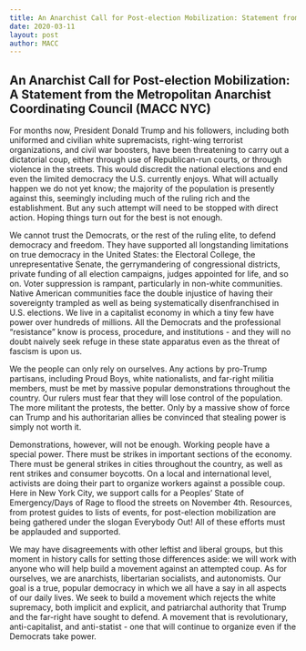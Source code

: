 ```yaml
---
title: An Anarchist Call for Post-election Mobilization: Statement from MACC NYC
date: 2020-03-11
layout: post
author: MACC
---
```


## **An Anarchist Call for Post-election Mobilization: A Statement from the Metropolitan Anarchist Coordinating Council (MACC NYC)**

For months now, President Donald Trump and his followers, including both uniformed and civilian white supremacists, right-wing terrorist organizations, and civil war boosters, have been threatening to carry out a dictatorial coup, either through use of Republican-run courts, or through violence in the streets. This would discredit the national elections and end even the limited democracy the U.S. currently enjoys. What will actually happen we do not yet know; the majority of the population is presently against this, seemingly including much of the ruling rich and the establishment. But any such attempt will need to be stopped with direct action. Hoping things turn out for the best is not enough.

We cannot trust the Democrats, or the rest of the ruling elite, to defend democracy and freedom. They have supported all longstanding limitations on true democracy in the United States: the Electoral College, the unrepresentative Senate, the gerrymandering of congressional districts, private funding of all election campaigns, judges appointed for life, and so on. Voter suppression is rampant, particularly in non-white communities. Native American communities face the double injustice of having their sovereignty trampled as well as being systematically disenfranchised in U.S. elections. We live in a capitalist economy in which a tiny few have power over hundreds of millions. All the Democrats and the professional “resistance” know is process, procedure, and institutions - and they will no doubt naively seek refuge in these state apparatus even as the threat of fascism is upon us.

We the people can only rely on ourselves. Any actions by pro-Trump partisans, including Proud Boys, white nationalists, and far-right militia members, must be met by massive popular demonstrations throughout the country. Our rulers must fear that they will lose control of the population. The more militant the protests, the better. Only by a massive show of force can Trump and his authoritarian allies be convinced that stealing power is simply not worth it.

Demonstrations, however, will not be enough. Working people have a special power. There must be strikes in important sections of the economy. There must be general strikes in cities throughout the country, as well as rent strikes and consumer boycotts. On a local and international level, activists are doing their part to organize workers against a possible coup. Here in New York City, we support calls for a Peoples’ State of Emergency/Days of Rage  to flood the streets on November 4th. Resources, from protest guides to lists of events, for post-election mobilization are being gathered under the slogan Everybody Out!  All of these efforts must be applauded and supported.

We may have disagreements with other leftist and liberal groups, but this moment in history calls for setting those differences aside: we will work with anyone who will help build a movement against an attempted coup. As for ourselves, we are anarchists, libertarian socialists, and autonomists. Our goal is a true, popular democracy in which we all have a say in all aspects of our daily lives. We seek to build a movement which rejects the white supremacy, both implicit and explicit, and patriarchal authority that Trump and the far-right have sought to defend. A movement that is revolutionary, anti-capitalist, and anti-statist - one that will continue to organize even if the Democrats take power.
